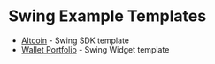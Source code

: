 # Swing Example Templates

- [Altcoin](./examples/altcoin/README.md) - Swing SDK template
- [Wallet Portfolio](./examples/wallet-portfolio/README.md) - Swing Widget template